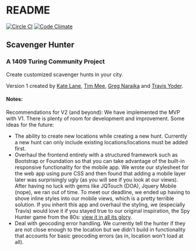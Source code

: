 # README

[![Circle CI](https://circleci.com/gh/trayo/scavenger_hunter.svg?style=svg)](https://circleci.com/gh/trayo/scavenger_hunter)
[![Code Climate](https://codeclimate.com/github/trayo/scavenger_hunter/badges/gpa.svg)](https://codeclimate.com/github/trayo/scavenger_hunter)

## Scavenger Hunter
### A 1409 Turing Community Project

Create customized scavenger hunts in your city.

Version 1 created by [Kate Lane](https://github.com/katelane), [Tim Mee](https://github.com/Tmee), [Greg Narajka](https://github.com/gregnar) and [Travis Yoder](https://github.com/trayo).

#### Notes:

Recommendations for V2 (and beyond):
We have implemented the MVP with V1. There is plenty of room for development and improvement. Some ideas for the future:
* The ability to create new locations while creating a new hunt. Currently a new hunt can only include existing locations/locations must be added first.
* Overhaul the frontend entirely with a structured framework such as Bootstrap or Foundation so that you can take advantage of the built-in responsive functionality for the mobile app. We wrote our stylesheet for the web app using pure CSS and then found that adding a mobile layer later was surprisingly ugly (as you will see if you look at our views). After having no luck with gems like JQTouch (DOA), Jquery Mobile (nope), we ran out of time. To meet our deadline, we ended up having to shove inline styles into our mobile views, which is a pretty terrible solution. If you inherit this app and overhaul the styling, we (especially Travis) would love it if you stayed true to our original inspiration, the Spy Hunter game from the 80s: [view it in all its glory](http://static.giantbomb.com/uploads/original/9/93770/2362254-nes_spyhunter.jpg "Spy Hunter NES").
* Deal with geocoding error handling. We currently tell the hunter if they are not close enough to the location but we didn't build in functionality that accounts for basic geocoding errors (as in, location won't load at all).
